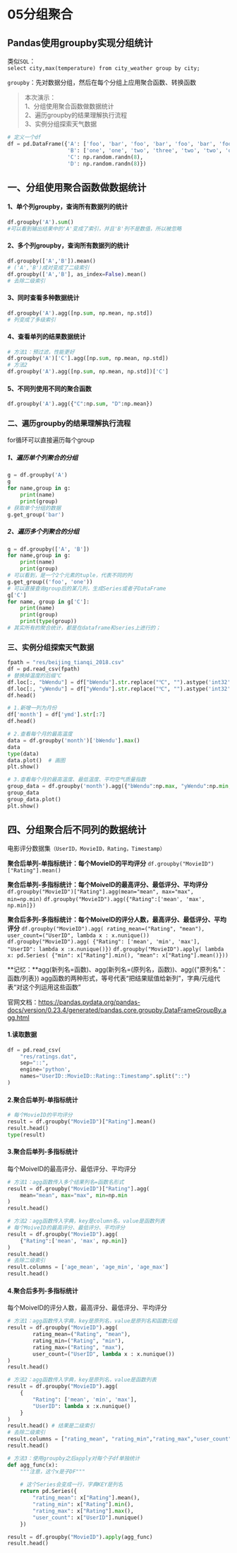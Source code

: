 # 05分组聚合

## Pandas使用groupby实现分组统计

类似`SQL`：  
`select city,max(temperature) from city_weather group by city;`

`groupby`：先对数据分组，然后在每个分组上应用聚合函数、转换函数

> 本次演示：  
> 1、分组使用聚合函数做数据统计  
> 2、遍历groupby的结果理解执行流程  
> 3、实例分组探索天气数据  

```python
# 定义一个df
df = pd.DataFrame({'A': ['foo', 'bar', 'foo', 'bar', 'foo', 'bar', 'foo', 'foo'],
                   'B': ['one', 'one', 'two', 'three', 'two', 'two', 'one', 'three'],
                   'C': np.random.randn(8),
                   'D': np.random.randn(8)})
```

## 一、分组使用聚合函数做数据统计

#### 1、单个列groupby，查询所有数据列的统计

```python
df.groupby('A').sum()
#可以看到输出结果中的'A'变成了索引，并且'B'列不是数值，所以被忽略
```

#### 2、多个列groupby，查询所有数据列的统计

```python
df.groupby(['A','B']).mean()
# ('A','B')成对变成了二级索引
df.groupby(['A','B'], as_index=False).mean()
# 去除二级索引
```

#### 3、同时查看多种数据统计

```python
df.groupby('A').agg([np.sum, np.mean, np.std])
# 列变成了多级索引
```

#### 4、查看单列的结果数据统计

```python
# 方法1：预过滤，性能更好
df.groupby('A')['C'].agg([np.sum, np.mean, np.std])
# 方法2
df.groupby('A').agg([np.sum, np.mean, np.std])['C']
```

#### 5、不同列使用不同的聚合函数

```python
df.groupby('A').agg({"C":np.sum, "D":np.mean})
```

### 二、遍历groupby的结果理解执行流程

for循环可以直接遍历每个group

##### 1、遍历单个列聚合的分组

```python
g = df.groupby('A')
g
for name,group in g:
    print(name)
    print(group)
# 获取单个分组的数据
g.get_group('bar')
```

##### 2、遍历多个列聚合的分组

```python
g = df.groupby(['A', 'B'])
for name,group in g:
    print(name)
    print(group)
# 可以看到，是一个2个元素的tuple，代表不同的列
g.get_group(('foo', 'one'))
# 可以直接查询group后的某几列，生成Series或者子DataFrame
g['C']
for name, group in g['C']:
    print(name)
    print(group)
    print(type(group))
# 其实所有的聚合统计，都是在dataframe和series上进行的；
```

### 三、实例分组探索天气数据

```python
fpath = "res/beijing_tianqi_2018.csv"
df = pd.read_csv(fpath)
# 替换掉温度的后缀℃
df.loc[:, "bWendu"] = df["bWendu"].str.replace("℃", "").astype('int32')
df.loc[:, "yWendu"] = df["yWendu"].str.replace("℃", "").astype('int32')
df.head()

# 1.新增一列为月份
df['month'] = df['ymd'].str[:7]
df.head()

# 2.查看每个月的最高温度
data = df.groupby('month')['bWendu'].max()
data
type(data)
data.plot()  # 画图
plt.show()

# 3.查看每个月的最高温度、最低温度、平均空气质量指数
group_data = df.groupby('month').agg({"bWendu":np.max, "yWendu":np.min, "aqi":np.mean})
group_data
group_data.plot()
plt.show()
```

## 四、分组聚合后不同列的数据统计

电影评分数据集`（UserID，MovieID，Rating，Timestamp）`

**聚合后单列-单指标统计：每个MovieID的平均评分**
`df.groupby("MovieID")["Rating"].mean()`

**聚合后单列-多指标统计：每个MoiveID的最高评分、最低评分、平均评分**
`df.groupby("MovieID")["Rating"].agg(mean="mean", max="max", min=np.min)`
`df.groupby("MovieID").agg({"Rating":['mean', 'max', np.min]})`

**聚合后多列-多指标统计：每个MoiveID的评分人数，最高评分、最低评分、平均评分**
`df.groupby("MovieID").agg( rating_mean=("Rating", "mean"), user_count=("UserID", lambda x : x.nunique())`
`df.groupby("MovieID").agg( {"Rating": ['mean', 'min', 'max'], "UserID": lambda x :x.nunique()})`
`df.groupby("MovieID").apply( lambda x: pd.Series( {"min": x["Rating"].min(), "mean": x["Rating"].mean()}))`

**记忆：**agg(新列名=函数)、agg(新列名=(原列名，函数))、agg({"原列名"：函数/列表})
agg函数的两种形式，等号代表“把结果赋值给新列”，字典/元组代表“对这个列运用这些函数”

官网文档：https://pandas.pydata.org/pandas-docs/version/0.23.4/generated/pandas.core.groupby.DataFrameGroupBy.agg.html

#### 1.读取数据

```python
df = pd.read_csv(
    "res/ratings.dat", 
    sep="::",
    engine='python', 
    names="UserID::MovieID::Rating::Timestamp".split("::")
)
```

#### 2.聚合后单列-单指标统计

```python
# 每个MovieID的平均评分
result = df.groupby("MovieID")["Rating"].mean()
result.head()
type(result)
```

#### 3.聚合后单列-多指标统计

每个MoiveID的最高评分、最低评分、平均评分

```python
# 方法1：agg函数传入多个结果列名=函数名形式
result = df.groupby("MovieID")["Rating"].agg(
    mean="mean", max="max", min=np.min
)
result.head()

# 方法2：agg函数传入字典，key是column名，value是函数列表
# 每个MoiveID的最高评分、最低评分、平均评分
result = df.groupby("MovieID").agg(
    {"Rating":['mean', 'max', np.min]}
)
result.head()
# 去除二级索引
result.columns = ['age_mean', 'age_min', 'age_max']
result.head()
```

#### 4.聚合后多列-多指标统计

每个MoiveID的评分人数，最高评分、最低评分、平均评分

```python
# 方法1：agg函数传入字典，key是原列名，value是原列名和函数元组
result = df.groupby("MovieID").agg(
        rating_mean=("Rating", "mean"),
        rating_min=("Rating", "min"),
        rating_max=("Rating", "max"),
        user_count=("UserID", lambda x : x.nunique())
)
result.head()

# 方法2：agg函数传入字典，key是原列名，value是函数列表
result = df.groupby("MovieID").agg(
    {
        "Rating": ['mean', 'min', 'max'],
        "UserID": lambda x :x.nunique()
    }
)
result.head() # 结果是二级索引
# 去除二级索引
result.columns = ["rating_mean", "rating_min","rating_max","user_count"]
result.head()

# 方法3：使用groupby之后apply对每个子df单独统计
def agg_func(x):
    """注意，这个x是子DF"""
    
    # 这个Series会变成一行，字典KEY是列名
    return pd.Series({
        "rating_mean": x["Rating"].mean(),
        "rating_min": x["Rating"].min(),
        "rating_max": x["Rating"].max(),
        "user_count": x["UserID"].nunique()
    })

result = df.groupby("MovieID").apply(agg_func)
result.head()

```

